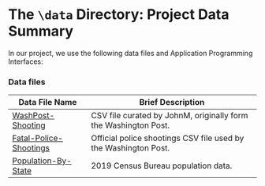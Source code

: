 # The `\data` Directory: Project Data Summary

In our project, we use the following data files and Application Programming Interfaces:

### Data files
|Data File Name | Brief Description|
|---------------| -----------------|
|[WashPost-Shooting](./shootings_wash_post.csv) | CSV file curated by JohnM, originally form the Washington Post.
|[Fatal-Police-Shootings](./fatal-police-shootings-data.csv) | Official police shootings CSV file used by the Washington Post.
|[Population-By-State](./pop_by_state.csv) | 2019 Census Bureau population data.
